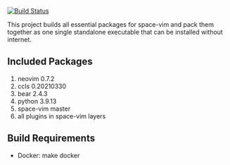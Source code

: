 [![Build Status](https://travis-ci.org/dimotsai/space-vim.bundle.svg?branch=master)](https://travis-ci.org/dimotsai/space-vim.bundle)

This project builds all essential packages for space-vim and pack them
together as one single standalone executable that can be installed without internet.

Included Packages
-----------------

1. neovim 0.7.2
2. ccls 0.20210330
3. bear 2.4.3
4. python 3.9.13
5. space-vim master
6. all plugins in space-vim layers

Build Requirements
------------------

* Docker: make docker
